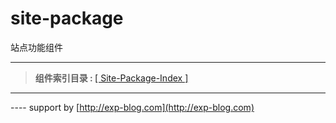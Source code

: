 # site-package
站点功能组件


------
> <b>组件索引目录&nbsp;:&nbsp;</b>[[ Site-Package-Index ]](https://lyy289065406.github.io/site-package/)
------

---- support by [http://exp-blog.com](http://exp-blog.com) 
